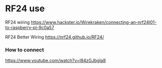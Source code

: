 # RF24 use


RF24 wiring
https://www.hackster.io/Wirekraken/connecting-an-nrf24l01-to-raspberry-pi-9c0a57

RF24 Better Wiring
https://nrf24.github.io/RF24/

### How to connect
https://www.youtube.com/watch?v=l84zGJbgla8